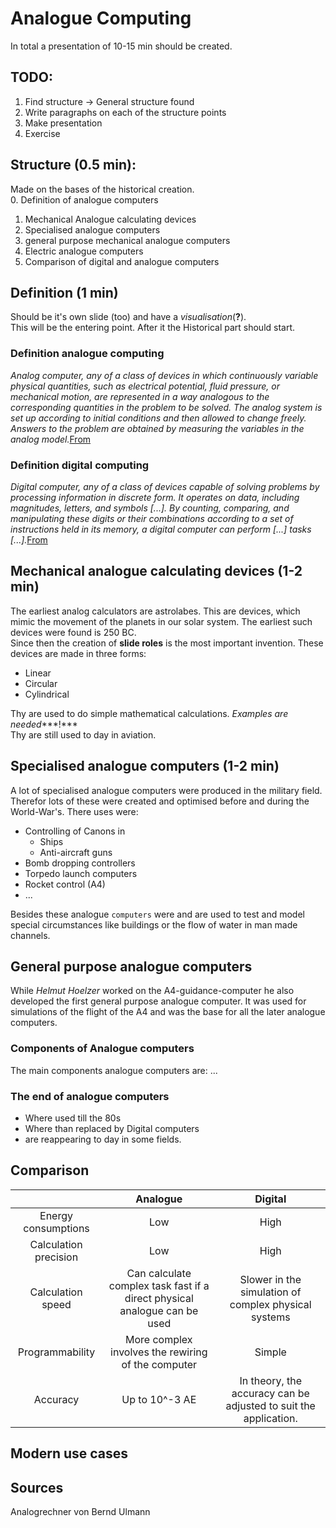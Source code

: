 # Analogue Computing 
In total a presentation of 10-15 min should be created.
## TODO:
1. Find structure   -> General structure found
1. Write paragraphs on each of the structure points 
2. Make presentation
3. Exercise
## Structure (0.5 min):
Made on the bases of the historical creation.  
0. Definition of analogue computers
1. Mechanical Analogue calculating devices
2. Specialised analogue computers
3. general purpose mechanical analogue computers
4. Electric analogue computers
5. Comparison of digital and analogue computers  

## Definition (1 min)
Should be it's own slide (too) and have a *visualisation*(**?**).  
This will be the entering point. After it the Historical part should start.
### Definition analogue computing
*Analog computer, any of a class of devices in which continuously variable physical quantities, such as electrical potential, fluid pressure, or mechanical motion, are represented in a way analogous to the corresponding quantities in the problem to be solved. The analog system is set up according to initial conditions and then allowed to change freely. Answers to the problem are obtained by measuring the variables in the analog model.*[From](https://www.britannica.com/technology/analog-computer)
### Definition digital computing
*Digital computer, any of a class of devices capable of solving problems by processing information in discrete form. It operates on data, including magnitudes, letters, and symbols [...]. By counting, comparing, and manipulating these digits or their combinations according to a set of instructions held in its memory, a digital computer can perform [...] tasks [...].*[From](https://www.britannica.com/technology/digital-computer)

## Mechanical analogue calculating devices (1-2 min)
The earliest analog calculators are astrolabes. This are devices, which mimic the movement of the planets in our solar system. The earliest such devices were found is 250 BC.  
Since then the creation of **slide roles** is the most important invention. These devices are made in three forms:
* Linear
* Circular
* Cylindrical

Thy are used to do simple mathematical calculations. *Examples are needed****!***  
Thy are still used to day in aviation.  

## Specialised analogue computers (1-2 min)
A lot of specialised analogue computers were produced in the military field. Therefor lots of these were created and optimised before and during the World-War's. 
There uses were:
* Controlling of Canons in 
    * Ships
    * Anti-aircraft guns
* Bomb dropping controllers
* Torpedo launch computers
* Rocket control (A4)
* ...

Besides these analogue `computers` were and are used to test and model special circumstances like buildings or the flow of water in man made channels.  
## General purpose analogue computers
While *Helmut Hoelzer* worked on the A4-guidance-computer he also developed the first general purpose analogue computer. 
It was used for simulations of the flight of the A4 and was the base for all the later analogue computers. 

### Components of Analogue computers
The main components analogue computers are:
...  

### The end of analogue computers
* Where used till the 80s
* Where than replaced by Digital computers
* are reappearing to day in some fields.

## Comparison 
|                       |Analogue                                                                   |Digital                                                            |
|:---------------------:|:-------------------------------------------------------------------------:|:-----------------------------------------------------------------:|
|Energy consumptions    |Low                                                                        |High                                                               |
|Calculation precision  |Low                                                                        |High                                                               |
|Calculation speed      |Can calculate complex task fast if a direct physical analogue can be used  |Slower in the simulation of complex physical systems               |
|Programmability        |More complex involves the rewiring of the computer                         |Simple                                                             |
|Accuracy               |Up to 10^-3 AE                                                             |In theory, the accuracy can be adjusted to suit the application.   |

## Modern use cases

## Sources
Analogrechner von Bernd Ulmann
